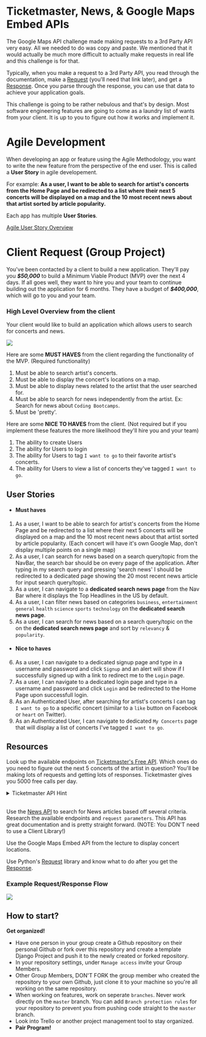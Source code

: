 # Ticketmaster, News, & Google Maps Embed APIs

The Google Maps API challenge made making requests to a 3rd Party API very easy. All we needed to do was copy and paste. We mentioned that it would actually be much more difficult to actually make requests in real life and this challenge is for that.

Typically, when you make a request to a 3rd Party API, you read through the documentation, make a [Request](https://realpython.com/python-requests/) (you'll need that link later), and get a [Response](https://realpython.com/python-requests/#the-response). Once you parse through the response, you can use that data to achieve your application goals.

This challenge is going to be rather nebulous and that's by design. Most software engineering features are going to come as a laundry list of wants from your client. It is up to you to figure out how it works and implement it.

# Agile Development
When developing an app or feature using the Agile Methodology, you want to write the new feature from the perspective of the end user. This is called a __User Story__ in agile developement.

For example: __As a user, I want to be able to search for artist's concerts from the Home Page and be redirected to a list where their next 5 concerts will be displayed on a map and the 10 most recent news about that artist sorted by article popularity.__

Each app has multiple __User Stories__.

[Agile User Story Overview](https://www.atlassian.com/agile/project-management/user-stories)

# Client Request (Group Project)

You've been contacted by a client to build a new application. They'll pay you **_\$50,000_** to build a Minimum Viable Product (MVP) over the next 4 days. If all goes well, they want to hire you and your team to continue building out the application for 6 months. They have a budget of **_\$400,000_**, which will go to you and your team.

### High Level Overview from the client

Your client would like to build an application which allows users to search for concerts and news.

![](https://github.com/oscarplatoon/curriculum/blob/master/page-resources/concerts_and_news_app.gif)

Here are some __MUST HAVES__ from the client regarding the functionality of the MVP. (Required functionality)
1. Must be able to search artist's concerts.
2. Must be able to display the concert's locations on a map.
3. Must be able to display news related to the artist that the user searched for.
4. Must be able to search for news independently from the artist. Ex: Search for news about `Coding Bootcamps`.
5. Must be 'pretty'.

Here are some __NICE TO HAVES__ from the client. (Not required but if you implement these features the more likelihood they'll hire you and your team)
1. The ability to create Users
2. The ability for Users to login
3. The ability for Users to tag `I want to go` to their favorite artist's concerts.
4. The ability for Users to view a list of concerts they've tagged `I want to go`.

## User Stories
- #### Must haves
1. As a user, I want to be able to search for artist's concerts from the Home Page and be redirected to a list where their next 5 concerts will be displayed on a map and the 10 most recent news about that artist sorted by article popularity. (Each concert will have it's own Google Map, don't display multiple points on a single map)
2. As a user, I can search for news based on a search query/topic from the NavBar, the search bar should be on every page of the application. After typing in my search query and pressing 'search news' I should be redirected to a dedicated page showing the 20 most recent news article for input search query/topic.
3. As a user, I can navigate to a __dedicated search news page__ from the Nav Bar where it displays the Top Headlines in the US by default.
4. As a user, I can filter news based on categories `business`, `entertainment` `general` `health` `science` `sports` `technology` on the __dedicated search news page__.
5. As a user, I can search for news based on a search query/topic on the on the __dedicated search news page__ and sort by `relevancy` & `popularity`.
- #### Nice to haves
6. As a user, I can navigate to a dedicated signup page and type in a username and password and click `Signup` and an alert will show if I successfully signed up with a link to redirect me to the `Login` page.
7. As a user, I can navigate to a dedicated login page and type in a username and password and click `Login` and be redirected to the Home Page upon successfull login.
8. As an Authenticated User, after searching for artist's concerts I can tag `I want to go` to a specific concert (similar to a `like` button on Facebook or `heart` on Twitter).
9. As an Authenticated User, I can navigate to dedicated `My Concerts` page that will display a list of concerts I've tagged `I want to go`.

## Resources
Look up the available endpoints on [Ticketmaster's Free API](https://developer.ticketmaster.com/products-and-docs/apis/discovery-api/v2/). Which ones do you need to figure out the next 5 concerts of the artist in question? You'll be making lots of requests and getting lots of responses. Ticketmaster gives you 5000 free calls per day.
<details>
<summary>Ticketmaster API Hint </summary>
Look at the <strong>'keyword'</strong> query parameter.
</details>
<br>

Use the [News API](https://newsapi.org/) to search for News articles based off several criteria. Research the available endpoints and `request parameters`. This API has great documentation and is pretty straight forward. (NOTE: You DON'T need to use a Client Library!)

Use the Google Maps Embed API from the lecture to display concert locations.

Use Python's [Request](https://realpython.com/python-requests/) library and know what to do after you get the [Response](https://realpython.com/python-requests/#the-response).

### Example Request/Response Flow

![](https://github.com/oscarplatoon/curriculum/blob/master/page-resources/ticketmaster_req_res.png)

## How to start?
__Get organized!__
- Have one person in your group create a Github repository on their personal Github or fork over this repository and create a template Django Project and push it to the newly created or forked repository.
- In your repository settings, under `Manage access` invite your Group Members.
- Other Group Members, DON'T FORK the group member who created the repository to your own Github, just clone it to your machine so you're all working on the same repository.
- When working on features, work on seperate `branches`. Never work directly on the `master` branch. You can add `Branch protection rules` for your repository to prevent you from pushing code straight to the `master` branch.
- Look into Trello or another project management tool to stay organized.
- __Pair Program!__


